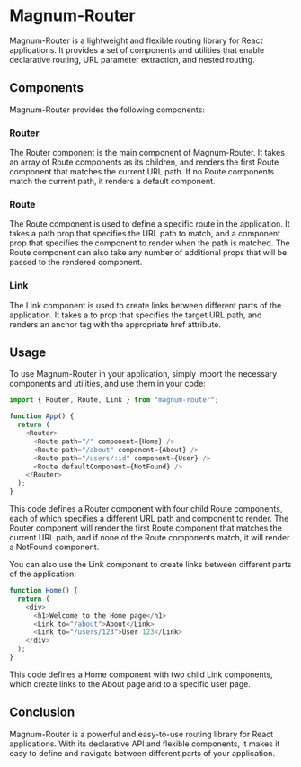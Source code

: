 # Magnum-Router

Magnum-Router is a lightweight and flexible routing library for React applications. It provides a set of components and utilities that enable declarative routing, URL parameter extraction, and nested routing.

## Components

Magnum-Router provides the following components:

### Router

The Router component is the main component of Magnum-Router. It takes an array of Route components as its children, and renders the first Route component that matches the current URL path. If no Route components match the current path, it renders a default component.

### Route

The Route component is used to define a specific route in the application. It takes a path prop that specifies the URL path to match, and a component prop that specifies the component to render when the path is matched. The Route component can also take any number of additional props that will be passed to the rendered component.

### Link

The Link component is used to create links between different parts of the application. It takes a to prop that specifies the target URL path, and renders an anchor tag with the appropriate href attribute.

## Usage

To use Magnum-Router in your application, simply import the necessary components and utilities, and use them in your code:

```javascript
import { Router, Route, Link } from "magnum-router";

function App() {
  return (
    <Router>
      <Route path="/" component={Home} />
      <Route path="/about" component={About} />
      <Route path="/users/:id" component={User} />
      <Route defaultComponent={NotFound} />
    </Router>
  );
}
```

This code defines a Router component with four child Route components, each of which specifies a different URL path and component to render. The Router component will render the first Route component that matches the current URL path, and if none of the Route components match, it will render a NotFound component.

You can also use the Link component to create links between different parts of the application:

```javascript
function Home() {
  return (
    <div>
      <h1>Welcome to the Home page</h1>
      <Link to="/about">About</Link>
      <Link to="/users/123">User 123</Link>
    </div>
  );
}
```

This code defines a Home component with two child Link components, which create links to the About page and to a specific user page.

## Conclusion

Magnum-Router is a powerful and easy-to-use routing library for React applications. With its declarative API and flexible components, it makes it easy to define and navigate between different parts of your application.
